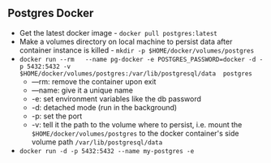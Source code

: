 ## Postgres Docker

* Get the latest docker image - `docker pull postgres:latest`
* Make a volumes directory on local machine to persist data after container instance is killed - `mkdir -p $HOME/docker/volumes/postgres`
* `docker run --rm   --name pg-docker -e POSTGRES_PASSWORD=docker -d -p 5432:5432 -v $HOME/docker/volumes/postgres:/var/lib/postgresql/data  postgres`
    * —rm: remove the container upon exit
    * —name: give it a unique name
    * -e: set environment variables like the db password
    * -d: detached mode (run in the background)
    * -p: set the port
    * -v: tell it the path to the volume where to persist, i.e. mount the `$HOME/docker/volumes/postgres` to the docker container's side volume path `/var/lib/postgresql/data`
* `docker run -d -p 5432:5432 --name my-postgres -e`
